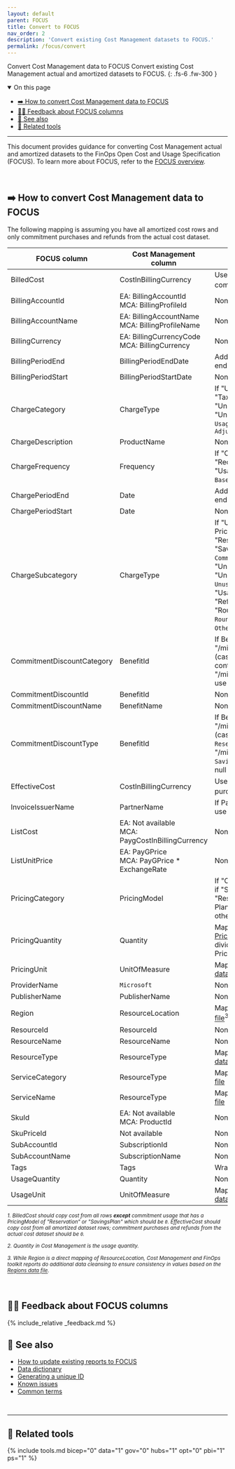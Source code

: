 ```yaml
---
layout: default
parent: FOCUS
title: Convert to FOCUS
nav_order: 2
description: 'Convert existing Cost Management datasets to FOCUS.'
permalink: /focus/convert
---
```


<span class="fs-9 d-block mb-4">Convert Cost Management data to FOCUS</span>
Convert existing Cost Management actual and amortized datasets to FOCUS.
{: .fs-6 .fw-300 }

<!--
[Download the latest release](https://github.com/microsoft/finops-toolkit/releases/latest){: .btn .btn-primary .fs-5 .mb-4 .mb-md-0 .mr-4 }
[See changes](#-v01){: .btn .fs-5 .mb-4 .mb-md-0 .mr-4 }
-->

<details open markdown="1">
   <summary class="fs-2 text-uppercase">On this page</summary>

- [➡️ How to convert Cost Management data to FOCUS](#️-how-to-convert-cost-management-data-to-focus)
- [🙋‍♀️ Feedback about FOCUS columns](#️-feedback-about-focus-columns)
- [🧐 See also](#-see-also)
- [🧰 Related tools](#-related-tools)

</details>

---

This document provides guidance for converting Cost Management actual and amortized datasets to the FinOps Open Cost and Usage Specification (FOCUS). To learn more about FOCUS, refer to the [FOCUS overview](./README.md).

<br>

## ➡️ How to convert Cost Management data to FOCUS

The following mapping is assuming you have all amortized cost rows and only commitment purchases and refunds from the actual cost dataset.

| FOCUS column               | Cost Management column                              | Transform                                                                                                                                                                                                                                                            |
| -------------------------- | --------------------------------------------------- | -------------------------------------------------------------------------------------------------------------------------------------------------------------------------------------------------------------------------------------------------------------------- |
| BilledCost                 | CostInBillingCurrency                               | Use `0` for amortized commitment usage<sup>1</sup>                                                                                                                                                                                                                   |
| BillingAccountId           | EA: BillingAccountId<br>MCA: BillingProfileId       | None                                                                                                                                                                                                                                                                 |
| BillingAccountName         | EA: BillingAccountName<br>MCA: BillingProfileName   | None                                                                                                                                                                                                                                                                 |
| BillingCurrency            | EA: BillingCurrencyCode<br>MCA: BillingCurrency     | None                                                                                                                                                                                                                                                                 |
| BillingPeriodEnd           | BillingPeriodEndDate                                | Add 1 day for the exclusive end date                                                                                                                                                                                                                                 |
| BillingPeriodStart         | BillingPeriodStartDate                              | None                                                                                                                                                                                                                                                                 |
| ChargeCategory             | ChargeType                                          | If "Usage", "Purchase", or "Tax", same value; if "UnusedReservation" or "UnusedSavingsPlan", `Usage`; otherwise, `Adjustment`                                                                                                                                        |
| ChargeDescription          | ProductName                                         | None                                                                                                                                                                                                                                                                 |
| ChargeFrequency            | Frequency                                           | If "OneTime", `One-Time`; if "Recurring", `Recurring`; if "UsageBased", `Usage-Based`; otherwise, `Other`                                                                                                                                                            |
| ChargePeriodEnd            | Date                                                | Add 1 day for the exclusive end date                                                                                                                                                                                                                                 |
| ChargePeriodStart          | Date                                                | None                                                                                                                                                                                                                                                                 |
| ChargeSubcategory          | ChargeType                                          | If "Usage" and PricingModel is "Reservation" or "SavingsPlan", `Used Commitment`; if "UnusedReservation" or "UnusedSavingsPlan", `Unused Commitment`; if "Usage", `On-Demand`; if "Refund", `Refund`; if "RoundingAdjustment", `Rounding Error`; otherwise, `Other`. |
| CommitmentDiscountCategory | BenefitId                                           | If BenefitId contains "/microsoft.capacity/" (case-insensitive), `Usage`; if contains "/microsoft.billingbenefits/", use `Spend`; otherwise, null                                                                                                                    |
| CommitmentDiscountId       | BenefitId                                           | None                                                                                                                                                                                                                                                                 |
| CommitmentDiscountName     | BenefitName                                         | None                                                                                                                                                                                                                                                                 |
| CommitmentDiscountType     | BenefitId                                           | If BenefitId contains "/microsoft.capacity/" (case-insensitive), `Reservation`; if contains "/microsoft.billingbenefits/", `Savings Plan`; otherwise, null                                                                                                           |
| EffectiveCost              | CostInBillingCurrency                               | Use `0` for commitment purchases and refunds<sup>1</sup>.                                                                                                                                                                                                            |
| InvoiceIssuerName          | PartnerName                                         | If PartnerName is empty, use `Microsoft`.                                                                                                                                                                                                                            |
| ListCost                   | EA: Not available<br>MCA: PaygCostInBillingCurrency | None                                                                                                                                                                                                                                                                 |
| ListUnitPrice              | EA: PayGPrice<br>MCA: PayGPrice \* ExchangeRate     | None                                                                                                                                                                                                                                                                 |
| PricingCategory            | PricingModel                                        | If "OnDemand", `On-Demand`; if "Spot", `Dynamic`; if "Reservation" or "Savings Plan", `Commitment Discount`; otherwise, `Other`                                                                                                                                      |
| PricingQuantity            | Quantity                                            | Map UnitOfMeasure using [Pricing units data file](../../_reporting/data/README.md#-pricing-units) and divide Quantity by the PricingBlockSize                                                                                                                        |
| PricingUnit                | UnitOfMeasure                                       | Map using [Pricing units data file](../../_reporting/data/README.md#-pricing-units)                                                                                                                                                                                  |
| ProviderName               | `Microsoft`                                         | None                                                                                                                                                                                                                                                                 |
| PublisherName              | PublisherName                                       | None                                                                                                                                                                                                                                                                 |
| Region                     | ResourceLocation                                    | Map using [Regions data file](../../_reporting/data/README.md#-regions)<sup>3</sup>                                                                                                                                                                                  |
| ResourceId                 | ResourceId                                          | None                                                                                                                                                                                                                                                                 |
| ResourceName               | ResourceName                                        | None                                                                                                                                                                                                                                                                 |
| ResourceType               | ResourceType                                        | Map using [Resource types data file](../../_reporting/data/README.md#-resource-types)                                                                                                                                                                                |
| ServiceCategory            | ResourceType                                        | Map using [Services data file](../../_reporting/data/README.md#-services)                                                                                                                                                                                            |
| ServiceName                | ResourceType                                        | Map using [Services data file](../../_reporting/data/README.md#-services)                                                                                                                                                                                            |
| SkuId                      | EA: Not available<br>MCA: ProductId                 | None                                                                                                                                                                                                                                                                 |
| SkuPriceId                 | Not available                                       | None                                                                                                                                                                                                                                                                 |
| SubAccountId               | SubscriptionId                                      | None                                                                                                                                                                                                                                                                 |
| SubAccountName             | SubscriptionName                                    | None                                                                                                                                                                                                                                                                 |
| Tags                       | Tags                                                | Wrap in `{` and `}` if needed                                                                                                                                                                                                                                        |
| UsageQuantity              | Quantity                                            | None                                                                                                                                                                                                                                                                 |
| UsageUnit                  | UnitOfMeasure                                       | Map using [Pricing units data file](../../_reporting/data/README.md#-pricing-units)                                                                                                                                                                                  |

_<sup>1. BilledCost should copy cost from all rows **except** commitment usage that has a PricingModel of "Reservation" or "SavingsPlan" which should be `0`. EffectiveCost should copy cost from all amortized dataset rows; commitment purchases and refunds from the actual cost dataset should be `0`.</sup>_

_<sup>2. Quantity in Cost Management is the usage quantity.</sup>_

_<sup>3. While Region is a direct mapping of ResourceLocation, Cost Management and FinOps toolkit reports do additional data cleansing to ensure consistency in values based on the [Regions data file](../../_reporting/data/README.md#-regions).</sup>_

<br>

## 🙋‍♀️ Feedback about FOCUS columns

<!-- markdownlint-disable-line --> {% include_relative _feedback.md %}

<br>

## 🧐 See also

- [How to update existing reports to FOCUS](./mapping.md)
- [Data dictionary](../resources/data-dictionary.md)
- [Generating a unique ID](../resources/data-dictionary.md#-generating-a-unique-id)
- [Known issues](../resources/data-dictionary.md#-known-issues)
- [Common terms](../resources/terms.md)

<br>

---

## 🧰 Related tools

{% include tools.md bicep="0" data="1" gov="0" hubs="1" opt="0" pbi="1" ps="1" %}

<br>
